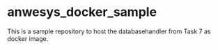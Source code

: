 # anwesys_docker_sample
This is a sample repository to host the databasehandler from Task 7 as docker image.
